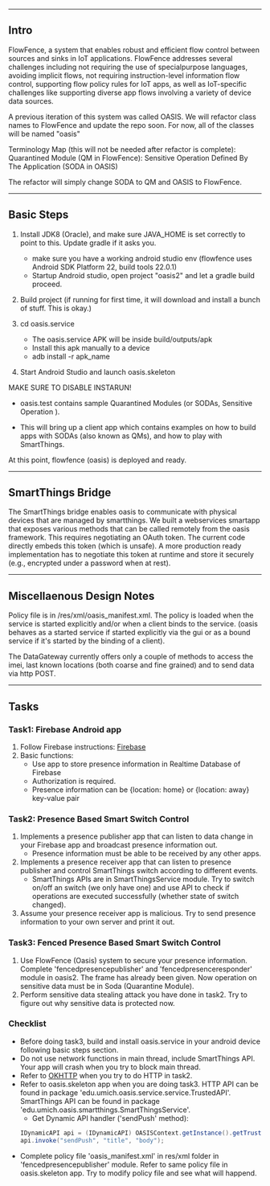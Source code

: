 -----------
Intro
-----------
FlowFence, a system that enables robust and efficient flow control between sources and sinks in IoT applications. FlowFence addresses several challenges including not requiring the use of specialpurpose languages, avoiding implicit flows, not requiring instruction-level information flow control, supporting flow policy rules for IoT apps, as well as IoT-specific challenges like supporting diverse app flows involving a variety of device data sources.

A previous iteration of this system was called OASIS. We will refactor class names to FlowFence and update the repo soon. For now, all of the classes will be named "oasis"

Terminology Map (this will not be needed after refactor is complete): Quarantined Module (QM in FlowFence): Sensitive Operation Defined By The Application (SODA in OASIS)

The refactor will simply change SODA to QM and OASIS to FlowFence. 

-------------
Basic Steps
-----------

1. Install JDK8 (Oracle), and make sure JAVA_HOME is set correctly to point to this. Update gradle if it asks you.

	* make sure you have a working android studio env (flowfence uses Android SDK Platform 22, build tools 22.0.1)
	* Startup Android studio, open project "oasis2" and let a gradle build proceed.

2. Build project (if running for first time, it will download and install a bunch of stuff. This is okay.)
3. cd oasis.service
	
    * The oasis.service APK will be inside build/outputs/apk
	* Install this apk manually to a device
	* adb install -r apk_name

4. Start Android Studio and launch oasis.skeleton

MAKE SURE TO DISABLE INSTARUN!

* oasis.test contains sample Quarantined Modules (or SODAs, Sensitive Operation ).

* This will bring up a client app which contains examples on how to build apps with SODAs (also known as QMs), and how to play with SmartThings.

At this point, flowfence (oasis) is deployed and ready.

------------------
SmartThings Bridge
------------------

The SmartThings bridge enables oasis to communicate with physical devices that are managed by smartthings. We built a webservices smartapp that exposes various methods that can be called remotely from the oasis framework. This requires negotiating an OAuth token. The current code directly embeds this token (which is unsafe). A more production ready implementation has to negotiate this token at runtime and store it securely (e.g., encrypted under a password when at rest).

--------------------------
Miscellaenous Design Notes
--------------------------

Policy file is in /res/xml/oasis_manifest.xml.
The policy is loaded when the service is started explicitly and/or when a client binds to the service. (oasis behaves as a started service if started explicitly via the gui or as a bound service if it's started by the binding of a client).

The DataGateway currently offers only a couple of methods to access the imei, last known locations (both coarse and fine grained) and to send data via http POST.

-----
Tasks
-----

### Task1: Firebase Android app
1. Follow Firebase instructions: [Firebase](https://firebase.google.com/docs/android/setup)
2. Basic functions:
	* Use app to store presence information in Realtime Database of Firebase
	* Authorization is required.
	* Presence information can be {location: home} or {location: away} key-value pair
### Task2: Presence Based Smart Switch Control
1. Implements a presence publisher app that can listen to data change in your Firebase app and broadcast presence information out.
	* Presence information must be able to be received by any other apps.
2. Implements a presence receiver app that can listen to presence publisher and control SmartThings switch according to different events.
	* SmartThings APIs are in SmartThingsService module. Try to switch on/off an switch (we only have one) and use API to check if operations are executed successfully (whether state of switch changed).
3. Assume your presence receiver app is malicious. Try to send presence information to your own server and print it out.

### Task3: Fenced Presence Based Smart Switch Control
1. Use FlowFence (Oasis) system to secure your presence information. Complete 'fencedpresencepublisher' and 'fencedpresenceresponder' module in oasis2. The frame has already been given. Now operation on sensitive data must be in Soda (Quarantine  Module).
2. Perform sensitive data stealing attack you have done in task2. Try to figure out why sensitive data is protected now.

### Checklist
* Before doing task3, build and install oasis.service in your android device following basic steps section.
* Do not use network functions in main thread, include SmartThings API. Your app will crash when you try to block main thread.
* Refer to [OKHTTP](http://square.github.io/okhttp/) when you try to do HTTP in task2.
* Refer to oasis.skeleton app when you are doing task3. HTTP API can be found in package 'edu.umich.oasis.service.service.TrustedAPI'. SmartThings API can be found in package 'edu.umich.oasis.smartthings.SmartThingsService'.
	* Get Dynamic API handler ('sendPush' method):
	```java
    IDynamicAPI api = (IDynamicAPI) OASISContext.getInstance().getTrustedAPI("push");
   	api.invoke("sendPush", "title", "body");
 	```
* Complete policy file 'oasis_manifest.xml' in res/xml folder in 'fencedpresencepublisher' module. Refer to same policy file in oasis.skeleton app. Try to modify policy file and see what will happend.


